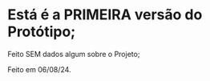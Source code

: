 <h1>Está é a PRIMEIRA versão do Protótipo;</h1>  
<p>Feito SEM dados algum sobre o Projeto;</p>  
<p>Feito em 06/08/24.</p>  
